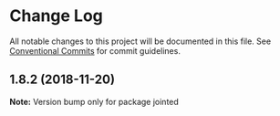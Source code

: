 # Change Log

All notable changes to this project will be documented in this file.
See [Conventional Commits](https://conventionalcommits.org) for commit guidelines.

## 1.8.2 (2018-11-20)

**Note:** Version bump only for package jointed
